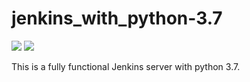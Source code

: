 # jenkins_with_python-3.7

![](https://img.shields.io/docker/stars/froost23/jenkins-with-python-3.7)
![](https://img.shields.io/docker/pulls/froost23/jenkins-with-python-3.7)

This is a fully functional Jenkins server with python 3.7.
